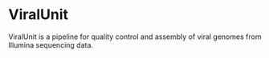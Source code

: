 # ViralUnit
ViralUnit is a pipeline for quality control and assembly of viral genomes from Illumina sequencing data. 

